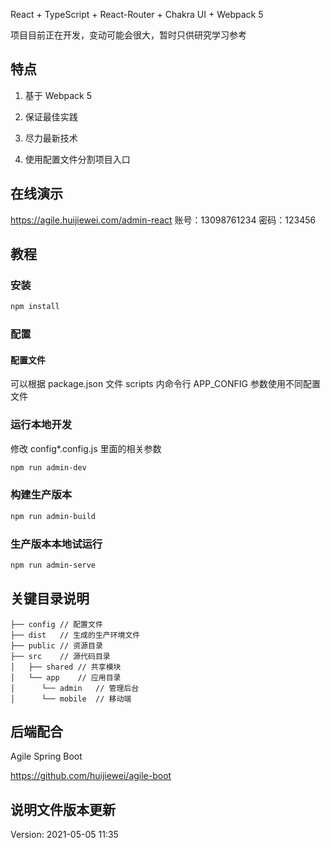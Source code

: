 React + TypeScript + React-Router + Chakra UI + Webpack 5

项目目前正在开发，变动可能会很大，暂时只供研究学习参考


## 特点

1. 基于 Webpack 5

2. 保证最佳实践

3. 尽力最新技术

4. 使用配置文件分割项目入口

## 在线演示
https://agile.huijiewei.com/admin-react
账号：13098761234
密码：123456

## 教程

### 安装

```bash
npm install
```

### 配置

#### 配置文件

可以根据 package.json 文件 scripts 内命令行 APP_CONFIG 参数使用不同配置文件

### 运行本地开发

修改 config\*.config.js 里面的相关参数

```bash
npm run admin-dev
```

### 构建生产版本

```bash
npm run admin-build
```

### 生产版本本地试运行

```bash
npm run admin-serve
```

## 关键目录说明

```
├── config // 配置文件
├── dist   // 生成的生产环境文件
├── public // 资源目录
├── src    // 源代码目录
│   ├── shared // 共享模块
│   └── app    // 应用目录
│      └── admin   // 管理后台
│      └── mobile  // 移动端
```

## 后端配合

Agile Spring Boot

https://github.com/huijiewei/agile-boot

## 说明文件版本更新

Version: 2021-05-05 11:35
